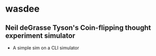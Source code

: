 # wasdee

## Neil deGrasse Tyson's Coin-flipping thought experiment simulator

- A simple sim on a CLI simulator